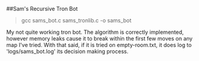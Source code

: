 ##Sam's Recursive Tron Bot

> gcc sams_bot.c sams_tronlib.c -o sams_bot

My not quite working tron bot. The algorithm is correctly implemented, however memory leaks cause it to break within the first few moves on any map I've tried. With that said, if it is tried on empty-room.txt, it does log to 'logs/sams_bot.log' its decision making process.